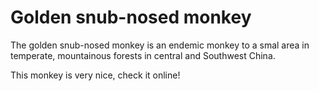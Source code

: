 Golden snub-nosed monkey
========================
The golden snub-nosed monkey is an endemic monkey to a smal area in temperate, mountainous forests in central and Southwest China.

This monkey is very nice, check it online!

 
